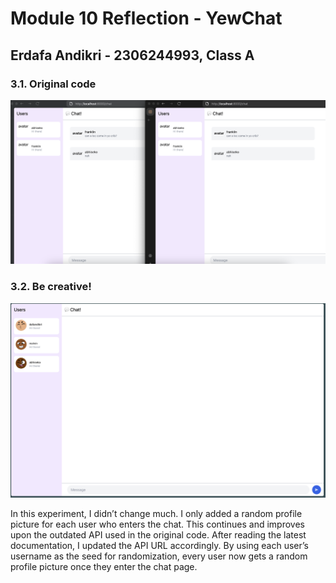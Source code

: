 # Module 10 Reflection - YewChat

## Erdafa Andikri - 2306244993, Class A

### 3.1. Original code

![yewchat-3users](image.png)

### 3.2. Be creative!

![profile_pic](profile.png)

In this experiment, I didn’t change much. I only added a random profile picture for each user who enters the chat. This continues and improves upon the outdated API used in the original code. After reading the latest documentation, I updated the API URL accordingly. By using each user’s username as the seed for randomization, every user now gets a random profile picture once they enter the chat page.
